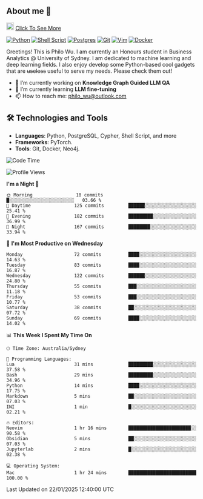 ## About me 🤗

<a href="#"><img src="https://media.giphy.com/media/hvRJCLFzcasrR4ia7z/giphy.gif" width="20px" height="20px"></a> [Click To See More](https://codeboyphilo.github.io)

[![Python](https://img.shields.io/badge/python-3670A0?style=for-the-badge&logo=python&logoColor=ffdd54)](#)
[![Shell Script](https://img.shields.io/badge/shell_script-%23121011.svg?style=for-the-badge&logo=gnu-bash&logoColor=white)](#)
[![Postgres](https://img.shields.io/badge/postgres-%23316192.svg?style=for-the-badge&logo=postgresql&logoColor=white)](#)
[![Git](https://img.shields.io/badge/git-%23F05033.svg?style=for-the-badge&logo=git&logoColor=white)](#)
[![Vim](https://img.shields.io/badge/VIM-%2311AB00.svg?style=for-the-badge&logo=vim&logoColor=white)](#)
[![Docker](https://img.shields.io/badge/docker-%230db7ed.svg?style=for-the-badge&logo=docker&logoColor=white)](#)

Greetings! This is Philo Wu. I am currently an Honours student in Business Analytics \@ University of Sydney. I am dedicated to machine learning and deep learning fields. I also enjoy develop some Python-based cool gadgets that are ~~useless~~ useful to serve my needs. Please check them out!

- 🔭 I’m currently working on **Knowledge Graph Guided LLM QA**
- 🌱 I’m currently learning **LLM fine-tuning**
- 📫 How to reach me: philo_wu@outlook.com

## 🛠 Technologies and Tools
- **Languages**: Python, PostgreSQL, Cypher, Shell Script, and more
- **Frameworks**: PyTorch.
- **Tools**: Git, Docker, Neo4j.

<!--START_SECTION:waka-->
![Code Time](http://img.shields.io/badge/Code%20Time-670%20hrs%2011%20mins-blue)

![Profile Views](http://img.shields.io/badge/Profile%20Views-0-blue)

**I'm a Night 🦉** 

```text
🌞 Morning                18 commits          █░░░░░░░░░░░░░░░░░░░░░░░░   03.66 % 
🌆 Daytime                125 commits         ██████░░░░░░░░░░░░░░░░░░░   25.41 % 
🌃 Evening                182 commits         █████████░░░░░░░░░░░░░░░░   36.99 % 
🌙 Night                  167 commits         ████████░░░░░░░░░░░░░░░░░   33.94 % 
```
📅 **I'm Most Productive on Wednesday** 

```text
Monday                   72 commits          ████░░░░░░░░░░░░░░░░░░░░░   14.63 % 
Tuesday                  83 commits          ████░░░░░░░░░░░░░░░░░░░░░   16.87 % 
Wednesday                122 commits         ██████░░░░░░░░░░░░░░░░░░░   24.80 % 
Thursday                 55 commits          ███░░░░░░░░░░░░░░░░░░░░░░   11.18 % 
Friday                   53 commits          ███░░░░░░░░░░░░░░░░░░░░░░   10.77 % 
Saturday                 38 commits          ██░░░░░░░░░░░░░░░░░░░░░░░   07.72 % 
Sunday                   69 commits          ████░░░░░░░░░░░░░░░░░░░░░   14.02 % 
```


📊 **This Week I Spent My Time On** 

```text
🕑︎ Time Zone: Australia/Sydney

💬 Programming Languages: 
Lua                      31 mins             █████████░░░░░░░░░░░░░░░░   37.58 % 
Bash                     29 mins             █████████░░░░░░░░░░░░░░░░   34.96 % 
Python                   14 mins             ████░░░░░░░░░░░░░░░░░░░░░   17.75 % 
Markdown                 5 mins              ██░░░░░░░░░░░░░░░░░░░░░░░   07.03 % 
INI                      1 min               █░░░░░░░░░░░░░░░░░░░░░░░░   02.21 % 

🔥 Editors: 
Neovim                   1 hr 16 mins        ███████████████████████░░   90.58 % 
Obsidian                 5 mins              ██░░░░░░░░░░░░░░░░░░░░░░░   07.03 % 
Jupyterlab               2 mins              █░░░░░░░░░░░░░░░░░░░░░░░░   02.38 % 

💻 Operating System: 
Mac                      1 hr 24 mins        █████████████████████████   100.00 % 
```


 Last Updated on 22/01/2025 12:40:00 UTC
<!--END_SECTION:waka-->
